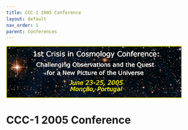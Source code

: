 ```yaml
---
title: CCC-1 2005 Conference
layout: default
nav_order: 1
parent: Conferences
---
```


![CCC-1](assets/ccc1.gif)

# CCC-1 2005 Conference
